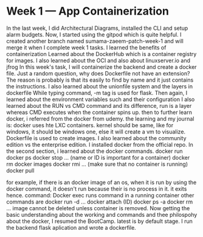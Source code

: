 # Week 1 — App Containerization

In the last week, I did Architectural Diagrams, installed the CLI and setup alarm budgets.
Now, I started using the gitpod which is quite helpful. I created another branch named sumama-zaeem-patch-week-1 and will merge it when I complete week 1 tasks.
I learned the benefits of containerization
Learned about the DockerHub which is a container registry for images. I also learned about the OCI and also about linuxserver.io and jfrog
In this week's task, I will containerize the backend and create a docker file.
Just a random question, why does Dockerfile not have an extension? The reason is probably is that its easily to find by name and it just contains the instructions.
I also learned about the unionfile system and the layers in dockerfile
While typing command, -m tag is used for flask.
Then again, I learned about the environment variables such and their configuration
I also learned about the RUN vs CMD command and its difference, run is a layer whereas CMD executes when the container spins up.
then to further learn docker, i referred from the docker from udemy.
the learning and my journal is:
docker uses hte LXC containers.
kernel should be same, like for windows, it should be windows one, else it will create a vm to visualize.
Dockerfile is used to create images. I also learned about the community edition vs the enterprise edition.
I installed docker from the official repo.
In the second section, i learned about the docker commands.
docker run
docker ps 
docker stop  ... (name or ID is important for a container)
docker rm
docker images
docker rmi ... (make sure that no container is running)
docker pull

for example, if there is an docker image of an os, when it is run by using the docker command, it doesn't run because their is no process in it. it exits hence.
command:
Docker exec
runs command in a running container
other commands are
docker run -d ...
docker attach (ID)
docker ps -a
docker rm ...
image cannot be deleted unless container is removed.
Now getting the basic understanding about the working and commands and thee philospohy about the docker, I resumed the BootCamp.
latest is by default stage.
I run the backend flask aplication and wrote a dockerfile.
